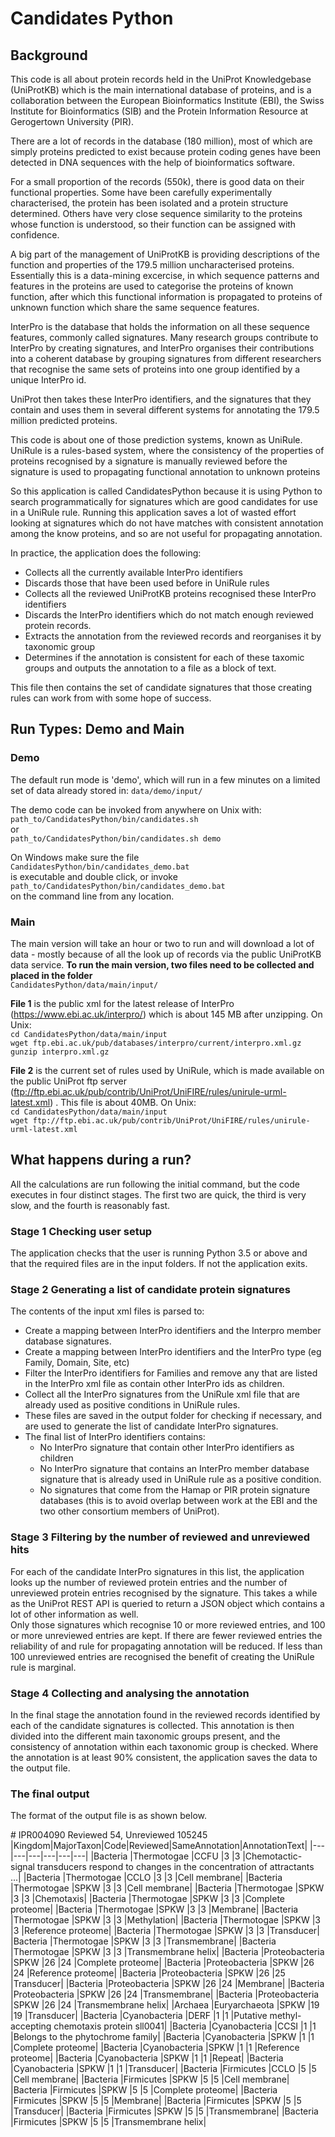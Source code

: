 
# Candidates Python
## Background
This code is all about protein records held in the UniProt Knowledgebase (UniProtKB) which is the main international database of proteins, and is a collaboration between the European Bioinformatics Institute (EBI), the Swiss Institute for Bioinformatics (SIB) and the Protein Information Resource at Gerogertown University (PIR).

There are a lot of records in the database (180 million), most of which are simply proteins predicted to exist because protein coding genes have been detected in DNA sequences with the help of bioinformatics software.

For a small proportion of the records (550k), there is good data on their functional properties. Some have been carefully experimentally characterised, the protein has been isolated and a protein structure determined. Others have very close sequence similarity to the proteins whose function is understood, so their function can be assigned with confidence.

A big part of the management of UniProtKB is providing descriptions of the function and properties of the 179.5 million uncharacterised proteins. Essentially this is a data-mining excercise, in which sequence patterns and features in the proteins are used to categorise the proteins of known function, after which this functional information is propagated to proteins of unknown function which share the same sequence features.

InterPro is the database that holds the information on all these sequence features, commonly called signatures. Many research groups contribute to InterPro by creating signatures, and InterPro organises their contributions into a coherent database by grouping signatures from different researchers that recognise the same sets of proteins into one group identified by a unique InterPro id.

UniProt then takes these InterPro identifiers, and the signatures that they contain and uses them in several different systems for annotating the 179.5 million predicted proteins.

This code is about one of those prediction systems, known as UniRule. UniRule is a rules-based system, where the consistency of the properties of proteins recognised by a signature is manually reviewed before the signature is used to propagating functional annotation to unknown proteins

So this application is called CandidatesPython because it is using Python to search programmatically for signatures which are good candidates for use in a UniRule rule. Running this application saves a lot of wasted effort looking at signatures which do not have matches with consistent annotation among the know proteins, and so are not useful for propagating annotation.

In practice, the application does the following:  
 - Collects all the currently available InterPro identifiers
 - Discards those that have been used before in UniRule rules
 - Collects all the reviewed UniProtKB proteins recognised these InterPro identifiers
  - Discards the InterPro identifiers which do not match enough reviewed protein records.
 - Extracts the annotation from the reviewed records and reorganises it by taxonomic group
 - Determines if the annotation is consistent for each of these taxomic groups and outputs the annotation to a file as a block of text.  
 
 This file then contains the set of candidate signatures that those creating rules can work from with some hope of success.
 
 

## Run Types: Demo and Main
### Demo
The default run mode is 'demo', which will run in a few minutes on a limited set of data already stored in: ``data/demo/input/``

The demo code can be invoked from anywhere on Unix with:   
``path_to/CandidatesPython/bin/candidates.sh``  
or  
 ``path_to/CandidatesPython/bin/candidates.sh demo``  

On Windows make sure the file  
``CandidatesPython/bin/candidates_demo.bat``   
is executable and double click, or invoke  
``path_to/CandidatesPython/bin/candidates_demo.bat``  
on the command line from any location.

### Main
The main version will take an hour or two to run and will download a lot of data - mostly because of all the look up of records via the public UniProtKB data service. **To run the main version, two files need to be collected and placed in the folder**  
``CandidatesPython/data/main/input/``

**File 1** is the public xml for the latest release of InterPro (https://www.ebi.ac.uk/interpro/) which is about 145 MB after unzipping. On Unix:   
``cd CandidatesPython/data/main/input``  
``wget ftp.ebi.ac.uk/pub/databases/interpro/current/interpro.xml.gz``  
``gunzip interpro.xml.gz``  

**File 2** is the current set of rules used by UniRule, which is made available on the public UniProt ftp server (ftp://ftp.ebi.ac.uk/pub/contrib/UniProt/UniFIRE/rules/unirule-urml-latest.xml) . This file is about 40MB. On Unix:  
``cd CandidatesPython/data/main/input``  
``wget ftp://ftp.ebi.ac.uk/pub/contrib/UniProt/UniFIRE/rules/unirule-urml-latest.xml``  

## What happens during a run?
All the calculations are run following the initial command, but the code executes in four distinct stages. The first two are quick, the third is very slow, and the fourth is reasonably fast.

### Stage 1 Checking user setup
The application checks that the user is running Python 3.5 or above and that the required files are in the input folders. If not the application exits.

### Stage 2 Generating a list of candidate protein signatures
The contents of the input xml files is parsed to:
-  Create a mapping between InterPro identifiers and the Interpro member database signatures.
-  Create a mapping between InterPro identifiers and the InterPro type (eg Family, Domain, Site, etc)
-  Filter the InterPro identifiers for Families and remove any that are listed in the InterPro xml file as contain other InterPro ids as children.
- Collect all the InterPro signatures from the UniRule xml file that are already used as positive conditions in UniRule rules.
- These files are saved in the output folder for checking if necessary, and are used to generate the list of candidate InterPro signatures.
- The final list of InterPro identifiers contains:
   -  No InterPro signature that contain other InterPro identifiers as children
   -  No InterPro signature that contains an InterPro member database signature that is already used in UniRule rule as a positive condition.
   -  No signatures that come from the Hamap or PIR protein signature databases (this is to avoid overlap between work at the EBI and the two other consortium members of UniProt).

### Stage 3 Filtering by the number of reviewed and unreviewed hits
For each of the candidate InterPro signatures in this list, the application looks up the number of reviewed protein entries and the number of unreviewed protein entries recognised by the signature. This takes a while as the UniProt REST API is queried to return a JSON object which contains a lot of other information as well.  
Only those signatures which recognise 10 or more reviewed entries, and 100 or more unreviewed entries are kept. If there are fewer reviewed entries the reliability of and rule for propagating annotation will be reduced. If less than 100 unreviewed entries are recognised the benefit of creating the UniRule rule is marginal.  

### Stage 4 Collecting and analysing the annotation 
In the final stage the annotation found in the reviewed records identified by each of the candidate signatures is collected. This annotation is then divided into the different main taxonomic groups present, and the consistency of annotation within each taxonomic group is checked. Where the annotation is at least 90% consistent,  the application saves the data to the output file.

### The final output

The format of the output file is as shown below.  

\# IPR004090  Reviewed 54, Unreviewed 105245
|Kingdom|MajorTaxon|Code|Reviewed|SameAnnotation|AnnotationText|
|---|---|---|---|---|---|
|Bacteria |Thermotogae    |CCFU    |3    |3    |Chemotactic-signal transducers respond to changes in the concentration of attractants ...|
|Bacteria |Thermotogae    |CCLO    |3    |3    |Cell membrane|
|Bacteria |Thermotogae    |SPKW    |3    |3    |Cell membrane|
|Bacteria |Thermotogae    |SPKW    |3    |3    |Chemotaxis|
|Bacteria |Thermotogae    |SPKW    |3    |3    |Complete proteome|
|Bacteria |Thermotogae    |SPKW    |3    |3    |Membrane|
|Bacteria |Thermotogae    |SPKW    |3    |3    |Methylation|
|Bacteria |Thermotogae    |SPKW    |3    |3    |Reference proteome|
|Bacteria |Thermotogae    |SPKW    |3    |3    |Transducer|
|Bacteria |Thermotogae    |SPKW    |3    |3    |Transmembrane|
|Bacteria |Thermotogae    |SPKW    |3    |3    |Transmembrane helix|
|Bacteria |Proteobacteria    |SPKW    |26    |24    |Complete proteome|
|Bacteria |Proteobacteria    |SPKW    |26    |24    |Reference proteome|
|Bacteria |Proteobacteria    |SPKW    |26    |25    |Transducer|
|Bacteria |Proteobacteria    |SPKW    |26    |24    |Membrane|
|Bacteria |Proteobacteria    |SPKW    |26    |24    |Transmembrane|
|Bacteria |Proteobacteria    |SPKW    |26    |24    |Transmembrane helix|
|Archaea |Euryarchaeota    |SPKW    |19    |19    |Transducer|
|Bacteria |Cyanobacteria    |DERF    |1    |1    |Putative methyl-accepting chemotaxis protein sll0041|
|Bacteria |Cyanobacteria    |CCSI    |1    |1    |Belongs to the phytochrome family|
|Bacteria |Cyanobacteria    |SPKW    |1    |1    |Complete proteome|
|Bacteria |Cyanobacteria    |SPKW    |1    |1    |Reference proteome|
|Bacteria |Cyanobacteria    |SPKW    |1    |1    |Repeat|
|Bacteria |Cyanobacteria    |SPKW    |1    |1    |Transducer|
|Bacteria |Firmicutes    |CCLO    |5    |5    |Cell membrane|
|Bacteria |Firmicutes    |SPKW    |5    |5    |Cell membrane|
|Bacteria |Firmicutes    |SPKW    |5    |5    |Complete proteome|
|Bacteria |Firmicutes    |SPKW    |5    |5    |Membrane|
|Bacteria |Firmicutes    |SPKW    |5    |5    |Transducer|
|Bacteria |Firmicutes    |SPKW    |5    |5    |Transmembrane|
|Bacteria |Firmicutes    |SPKW    |5    |5    |Transmembrane helix|






